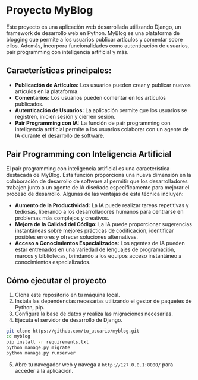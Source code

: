 # Proyecto MyBlog

Este proyecto es una aplicación web desarrollada utilizando Django, un framework de desarrollo web en Python. MyBlog es una plataforma de blogging que permite a los usuarios publicar artículos y comentar sobre ellos. Además, incorpora funcionalidades como autenticación de usuarios, pair programming con inteligencia artificial y más.

## Características principales:

- **Publicación de Artículos:** Los usuarios pueden crear y publicar nuevos artículos en la plataforma.
- **Comentarios:** Los usuarios pueden comentar en los artículos publicados.
- **Autenticación de Usuarios:** La aplicación permite que los usuarios se registren, inicien sesión y cierren sesión.
- **Pair Programming con IA:** La función de pair programming con inteligencia artificial permite a los usuarios colaborar con un agente de IA durante el desarrollo de software.

## Pair Programming con Inteligencia Artificial

El pair programming con inteligencia artificial es una característica destacada de MyBlog. Esta función proporciona una nueva dimensión en la colaboración de desarrollo de software al permitir que los desarrolladores trabajen junto a un agente de IA diseñado específicamente para mejorar el proceso de desarrollo. Algunas de las ventajas de esta técnica incluyen:

- **Aumento de la Productividad:** La IA puede realizar tareas repetitivas y tediosas, liberando a los desarrolladores humanos para centrarse en problemas más complejos y creativos.
- **Mejora de la Calidad del Código:** La IA puede proporcionar sugerencias instantáneas sobre mejores prácticas de codificación, identificar posibles errores y ofrecer soluciones alternativas.
- **Acceso a Conocimientos Especializados:** Los agentes de IA pueden estar entrenados en una variedad de lenguajes de programación, marcos y bibliotecas, brindando a los equipos acceso instantáneo a conocimientos especializados.

## Cómo ejecutar el proyecto

1. Clona este repositorio en tu máquina local.
2. Instala las dependencias necesarias utilizando el gestor de paquetes de Python, pip.
3. Configura la base de datos y realiza las migraciones necesarias.
4. Ejecuta el servidor de desarrollo de Django.

```bash
git clone https://github.com/tu_usuario/myblog.git
cd myblog
pip install -r requirements.txt
python manage.py migrate
python manage.py runserver
```

5. Abre tu navegador web y navega a `http://127.0.0.1:8000/` para acceder a la aplicación.


